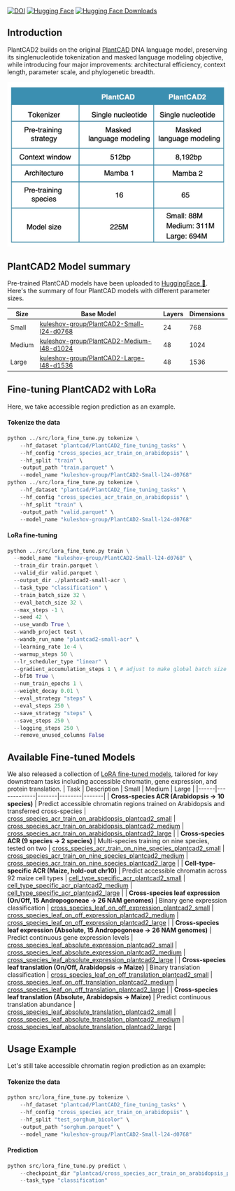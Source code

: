 [![DOI](https://zenodo.org/badge/DOI/10.1101/2024.06.04.596709.svg)](https://doi.org/10.1073/pnas.2421738122)
[![Hugging Face](https://img.shields.io/badge/🤗-Hugging%20Face-yellow.svg?style=flat)](https://huggingface.co/collections/kuleshov-group/plantcad2-67e437e241a382671371a572)
<a href="https://huggingface.co/collections/kuleshov-group/plantcad2-67e437e241a382671371a572">
<img alt="Hugging Face Downloads" src="https://img.shields.io/badge/dynamic/json?color=blue&label=downloads&query=downloads&url=https://huggingface.co/api/models/kuleshov-group/PlantCAD2-Small-l24-d0768">
</a>

## Introduction
PlantCAD2 builds on the original [PlantCAD](https://doi.org/10.1073/pnas.2421738122) DNA language model, preserving its singlenucleotide tokenization and masked language modeling objective, while introducing four major improvements: architectural efficiency, context length, parameter scale, and phylogenetic breadth.

![img](../img/PlantCAD2-difference.jpg)

## PlantCAD2 Model summary
Pre-trained PlantCAD models have been uploaded to [HuggingFace 🤗](https://huggingface.co/collections/kuleshov-group/plantcad2-67e437e241a382671371a572). Here's the summary of four PlantCAD models with different parameter sizes.

| Size | Base Model | Layers | Dimensions |
|------|------------|---------|------------|
| Small | [kuleshov-group/PlantCAD2-Small-l24-d0768](https://huggingface.co/kuleshov-group/PlantCAD2-Small-l24-d0768) | 24 | 768 |
| Medium | [kuleshov-group/PlantCAD2-Medium-l48-d1024](https://huggingface.co/kuleshov-group/PlantCAD2-Medium-l48-d1024) | 48 | 1024 |
| Large | [kuleshov-group/PlantCAD2-Large-l48-d1536](https://huggingface.co/kuleshov-group/PlantCAD2-Large-l48-d1536) | 48 | 1536 |

## Fine-tuning PlantCAD2 with LoRa
Here, we take accessible region prediction as an example.

#### Tokenize the data
```python
python ../src/lora_fine_tune.py tokenize \
    --hf_dataset "plantcad/PlantCAD2_fine_tuning_tasks" \
    --hf_config "cross_species_acr_train_on_arabidopsis" \
    --hf_split "train" \
    -output_path "train.parquet" \
    --model_name "kuleshov-group/PlantCAD2-Small-l24-d0768"
python ../src/lora_fine_tune.py tokenize \
    --hf_dataset "plantcad/PlantCAD2_fine_tuning_tasks" \
    --hf_config "cross_species_acr_train_on_arabidopsis" \
    --hf_split "train" \
    -output_path "valid.parquet" \
    --model_name "kuleshov-group/PlantCAD2-Small-l24-d0768"
```

#### LoRa fine-tuning
```python
python ../src/lora_fine_tune.py train \
  --model_name "kuleshov-group/PlantCAD2-Small-l24-d0768" \
  --train_dir train.parquet \
  --valid_dir valid.parquet \
  --output_dir ./plantcad2-small-acr \
  --task_type "classification" \
  --train_batch_size 32 \
  --eval_batch_size 32 \
  --max_steps -1 \
  --seed 42 \
  --use_wandb True \
  --wandb_project test \
  --wandb_run_name "plantcad2-small-acr" \
  --learning_rate 1e-4 \
  --warmup_steps 50 \
  --lr_scheduler_type "linear" \
  --gradient_accumulation_steps 1 \ # adjust to make global batch size of 64 or higher
  --bf16 True \
  --num_train_epochs 1 \
  --weight_decay 0.01 \
  --eval_strategy "steps" \
  --eval_steps 250 \
  --save_strategy "steps" \
  --save_steps 250 \
  --logging_steps 250 \
  --remove_unused_columns False
```

## Available Fine-tuned Models
We also released a collection of [LoRA fine-tuned models](https://huggingface.co/collections/plantcad/fine-tuned-plantcad2-models-68b316a57616134fa7a1b6b6), tailored for key downstream tasks including accessible chromatin, gene expression, and protein translation.
| Task | Description | Small | Medium | Large |
|------|-------------|-------|--------|-------|
| **Cross-species ACR (Arabidopsis → 10 species)** | Predict accessible chromatin regions trained on Arabidopsis and transferred cross-species | [cross_species_acr_train_on_arabidopsis_plantcad2_small](https://huggingface.co/plantcad/cross_species_acr_train_on_arabidopsis_plantcad2_small) | [cross_species_acr_train_on_arabidopsis_plantcad2_medium](https://huggingface.co/plantcad/cross_species_acr_train_on_arabidopsis_plantcad2_medium) | [cross_species_acr_train_on_arabidopsis_plantcad2_large](https://huggingface.co/plantcad/cross_species_acr_train_on_arabidopsis_plantcad2_large) |
| **Cross-species ACR (9 species → 2 species)** | Multi-species training on nine species, tested on two | [cross_species_acr_train_on_nine_species_plantcad2_small](https://huggingface.co/plantcad/cross_species_acr_train_on_nine_species_plantcad2_small) | [cross_species_acr_train_on_nine_species_plantcad2_medium](https://huggingface.co/plantcad/cross_species_acr_train_on_nine_species_plantcad2_medium) | [cross_species_acr_train_on_nine_species_plantcad2_large](https://huggingface.co/plantcad/cross_species_acr_train_on_nine_species_plantcad2_large) |
| **Cell-type-specific ACR (Maize, hold-out chr10)** | Predict accessible chromatin across 92 maize cell types | [cell_type_specific_acr_plantcad2_small](https://huggingface.co/plantcad/cell_type_specific_acr_plantcad2_small) | [cell_type_specific_acr_plantcad2_medium](https://huggingface.co/plantcad/cell_type_specific_acr_plantcad2_medium) | [cell_type_specific_acr_plantcad2_large](https://huggingface.co/plantcad/cell_type_specific_acr_plantcad2_large) |
| **Cross-species leaf expression (On/Off, 15 Andropogoneae → 26 NAM genomes)** | Binary gene expression classification | [cross_species_leaf_on_off_expression_plantcad2_small](https://huggingface.co/plantcad/cross_species_leaf_on_off_expression_plantcad2_small) | [cross_species_leaf_on_off_expression_plantcad2_medium](https://huggingface.co/plantcad/cross_species_leaf_on_off_expression_plantcad2_medium) | [cross_species_leaf_on_off_expression_plantcad2_large](https://huggingface.co/plantcad/cross_species_leaf_on_off_expression_plantcad2_large) |
| **Cross-species leaf expression (Absolute, 15 Andropogoneae → 26 NAM genomes)** | Predict continuous gene expression levels | [cross_species_leaf_absolute_expression_plantcad2_small](https://huggingface.co/plantcad/cross_species_leaf_absolute_expression_plantcad2_small) | [cross_species_leaf_absolute_expression_plantcad2_medium](https://huggingface.co/plantcad/cross_species_leaf_absolute_expression_plantcad2_medium) | [cross_species_leaf_absolute_expression_plantcad2_large](https://huggingface.co/plantcad/cross_species_leaf_absolute_expression_plantcad2_large) |
| **Cross-species leaf translation (On/Off, Arabidopsis → Maize)** | Binary translation classification | [cross_species_leaf_on_off_translation_plantcad2_small](https://huggingface.co/plantcad/cross_species_leaf_on_off_translation_plantcad2_small) | [cross_species_leaf_on_off_translation_plantcad2_medium](https://huggingface.co/plantcad/cross_species_leaf_on_off_translation_plantcad2_medium) | [cross_species_leaf_on_off_translation_plantcad2_large](https://huggingface.co/plantcad/cross_species_leaf_on_off_translation_plantcad2_large) |
| **Cross-species leaf translation (Absolute, Arabidopsis → Maize)** | Predict continuous translation abundance | [cross_species_leaf_absolute_translation_plantcad2_small](https://huggingface.co/plantcad/cross_species_leaf_absolute_translation_plantcad2_small) | [cross_species_leaf_absolute_translation_plantcad2_medium](https://huggingface.co/plantcad/cross_species_leaf_absolute_translation_plantcad2_medium) | [cross_species_leaf_absolute_translation_plantcad2_large](https://huggingface.co/plantcad/cross_species_leaf_absolute_translation_plantcad2_large) |

## Usage Example
Let's still take accessible chromatin region prediction as an example:

#### Tokenize the data
```python
python src/lora_fine_tune.py tokenize \
    --hf_dataset "plantcad/PlantCAD2_fine_tuning_tasks" \
    --hf_config "cross_species_acr_train_on_arabidopsis" \
    --hf_split "test_sorghum_bicolor" \
    -output_path "sorghum.parquet" \
    --model_name "kuleshov-group/PlantCAD2-Small-l24-d0768"
```

#### Prediction
```python
python src/lora_fine_tune.py predict \
    --checkpoint_dir "plantcad/cross_species_acr_train_on_arabidopsis_plantcad2_small" --data_dir sorghum.parquet \
    --task_type "classification"
```


